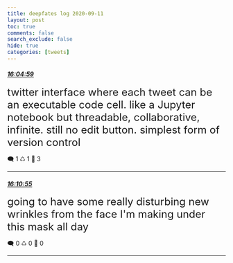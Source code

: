 ```yaml
---
title: deepfates log 2020-09-11
layout: post
toc: true
comments: false
search_exclude: false
hide: true
categories: [tweets]
---
```



#### <a href = "https://twitter.com/deepfates/status/1304541476546732037">*16:04:59*</a>

<font size="5">twitter interface where each tweet can be an executable code cell. like a Jupyter notebook but threadable, collaborative, infinite.   still no edit button. simplest form of version control</font>



🗨️ 1 ♺ 1 🤍  3   

---
    
#### <a href = "https://twitter.com/deepfates/status/1304542967286300672">*16:10:55*</a>

<font size="5">going to have some really disturbing new wrinkles from the face I'm making under this mask all day</font>



🗨️ 0 ♺ 0 🤍  0   

---
    
            

